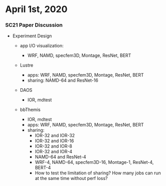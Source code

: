 # April 1st, 2020

### SC21 Paper Discussion

- Experiment Design
  - app I/O visualization:
    - WRF, NAMD, specfem3D, Montage, ResNet, BERT
    
  - Lustre
    - apps: WRF, NAMD, specfem3D, Montage, ResNet, BERT
    - sharing: NAMD-64 and ResNet-16

  - DAOS
    - IOR, mdtest

  - bbThemis
    - IOR, mdtest
    - apps: WRF, NAMD, specfem3D, Montage, ResNet, BERT
    - sharing: 
      - IOR-32 and IOR-32
      - IOR-32 and IOR-16
      - IOR-32 and IOR-8
      - IOR-32 and IOR-4
      - NAMD-64 and ResNet-4
      - WRF-4, NAMD-64, specfem3D-16, Montage-1, ResNet-4, BERT-4
      - How to test the limitation of sharing? How many jobs can run at the same time without perf loss?
